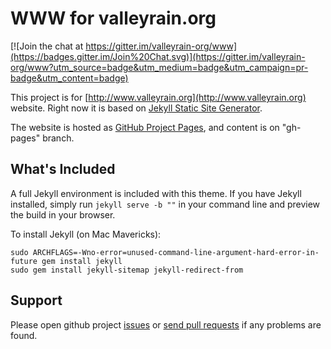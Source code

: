 # WWW for valleyrain.org

[![Join the chat at https://gitter.im/valleyrain-org/www](https://badges.gitter.im/Join%20Chat.svg)](https://gitter.im/valleyrain-org/www?utm_source=badge&utm_medium=badge&utm_campaign=pr-badge&utm_content=badge)

This project is for [http://www.valleyrain.org](http://www.valleyrain.org) website. Right now it is based on [Jekyll Static Site Generator](http://jekyllrb.com/).

The website is hosted as [GitHub Project Pages](https://pages.github.com), and content is on "gh-pages" branch.

## What's Included

A full Jekyll environment is included with this theme. If you have Jekyll installed, simply run `jekyll serve -b ""` in your command line and preview the build in your browser. 

To install Jekyll (on Mac Mavericks):
```
sudo ARCHFLAGS=-Wno-error=unused-command-line-argument-hard-error-in-future gem install jekyll
sudo gem install jekyll-sitemap jekyll-redirect-from
```

## Support

Please open github project [issues](https://github.com/valleyrain-org/www/issues/new) or [send pull requests](https://help.github.com/articles/using-pull-requests/) if any problems are found.
